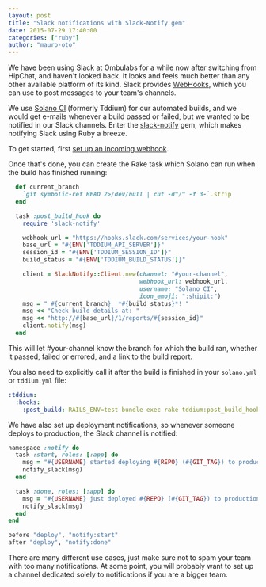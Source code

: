 ```yaml
---
layout: post
title: "Slack notifications with Slack-Notify gem"
date: 2015-07-29 17:40:00
categories: ["ruby"]
author: "mauro-oto"
---
```


We have been using Slack at Ombulabs for a while now after switching from
HipChat, and haven't looked back. It looks and feels much better than any other
available platform of its kind. Slack provides
[WebHooks](https://api.slack.com/incoming-webhooks), which you can use to post
messages to your team's channels.

We use [Solano CI](https://www.solanolabs.com) (formerly Tddium) for our
automated builds, and we would get e-mails whenever a build passed or failed,
but we wanted to be notified in our Slack channels. Enter the
[slack-notify](https://github.com/sosedoff/slack-notify) gem, which makes
notifying Slack using Ruby a breeze.

To get started, first
[set up an incoming webhook](https://my.slack.com/services/new/incoming-webhook).

Once that's done, you can create the Rake task which Solano can run when
the build has finished running:

```ruby
  def current_branch
    `git symbolic-ref HEAD 2>/dev/null | cut -d"/" -f 3-`.strip
  end

  task :post_build_hook do
    require 'slack-notify'

    webhook_url = "https://hooks.slack.com/services/your-hook"
    base_url = "#{ENV['TDDIUM_API_SERVER']}"
    session_id = "#{ENV['TDDIUM_SESSION_ID']}"
    build_status = "#{ENV['TDDIUM_BUILD_STATUS']}"

    client = SlackNotify::Client.new(channel: "#your-channel",
                                     webhook_url: webhook_url,
                                     username: "Solano CI",
                                     icon_emoji: ":shipit:")
    msg = "_#{current_branch}_ *#{build_status}*! "
    msg << "Check build details at: "
    msg << "http://#{base_url}/1/reports/#{session_id}"
    client.notify(msg)
  end
```

This will let #your-channel know the branch for which the build ran, whether it passed,
failed or errored, and a link to the build report.

You also need to explicitly call it after the build is finished in your
`solano.yml` or `tddium.yml` file:

```yaml
:tddium:
  :hooks:
    :post_build: RAILS_ENV=test bundle exec rake tddium:post_build_hook
```

We have also set up deployment notifications, so whenever someone deploys to
production, the Slack channel is notified:

```ruby
namespace :notify do
  task :start, roles: [:app] do
    msg = "#{USERNAME} started deploying #{REPO} (#{GIT_TAG}) to production"
    notify_slack(msg)
  end

  task :done, roles: [:app] do
    msg = "#{USERNAME} just deployed #{REPO} (#{GIT_TAG}) to production"
    notify_slack(msg)
  end
end

before "deploy", "notify:start"
after "deploy", "notify:done"
```

There are many different use cases, just make sure not to spam your team with
too many notifications. At some point, you will probably want to set up a
channel dedicated solely to notifications if you are a bigger team.
